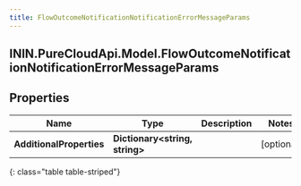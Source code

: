 ```yaml
---
title: FlowOutcomeNotificationNotificationErrorMessageParams
---
```

## ININ.PureCloudApi.Model.FlowOutcomeNotificationNotificationErrorMessageParams

## Properties

|Name | Type | Description | Notes|
|------------ | ------------- | ------------- | -------------|
| **AdditionalProperties** | **Dictionary&lt;string, string&gt;** |  | [optional] |
{: class="table table-striped"}



